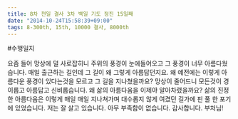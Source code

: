 ```yaml
---
title: 8차 천일 결사 3차 백일 기도 정진 15일째
date: "2014-10-24T15:58:39+09:00"
tags: 8-300th, 15th, 10000 결사, 8000th
---
```


#수행일지

요즘 들어 망상에 덜 사로잡히니 주위의 풍경이 눈에들어오고 그 풍경이 너무 아름다웠습니다. 매일 출근하는 길인데 그 길이 왜 그렇게 아름답던지요. 왜 예전에는 이렇게 아름다운 풍경이 있다는것을 모르고 그 길을 지나쳤을까요? 망상이 줄어드니 모든것이 경이롭고 아름답고 신비롭습니다. 왜 삶의 아름다움을 이제야 알아차렸을까요? 삶의 진정한 아름다움은 이렇게 매일 매일 지나쳐가며 대수롭지 않게 여겼던 길가에 핀 풀 한 포기에 있었습니다. 저는 잘 살고 있습니다. 아무 부족함이 없습니다. 감사합니다. 부처님!

